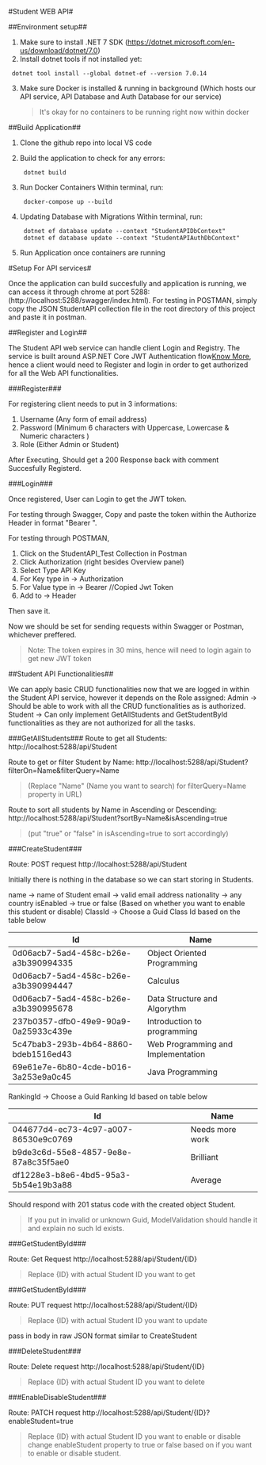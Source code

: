 #Student WEB API#

##Environment setup##

1. Make sure to install .NET 7 SDK (https://dotnet.microsoft.com/en-us/download/dotnet/7.0)
2. Install dotnet tools if not installed yet:

```
 dotnet tool install --global dotnet-ef --version 7.0.14

```

3. Make sure Docker is installed & running in background (Which hosts our API service, API Database and Auth Database for our service)
   > It's okay for no containers to be running right now within docker

##Build Application##

1. Clone the github repo into local VS code
2. Build the application to check for any errors:

   ```
    dotnet build
   ```

3. Run Docker Containers
   Within terminal, run:

   ```
    docker-compose up --build

   ```

4. Updating Database with Migrations
   Within terminal, run:

   ```
    dotnet ef database update --context "StudentAPIDbContext"
    dotnet ef database update --context "StudentAPIAuthDbContext"

   ```

5. Run Application once containers are running

#Setup For API services#

Once the application can build succesfully and application is running, we can access it through chrome at port 5288:(http://localhost:5288/swagger/index.html).
For testing in POSTMAN, simply copy the JSON StudentAPI collection file in the root directory of this project and paste it in postman.

##Register and Login##

The Student API web service can handle client Login and Registry. The service is built around ASP.NET Core JWT Authentication flow[Know More](https://dev.to/fabriziobagala/jwt-authentication-in-aspnet-13ma), hence a client would need to Register and login in order to get authorized for all the Web API functionalities.

###Register###

For registering client needs to put in 3 informations:

1.  Username (Any form of email address)
2.  Password (Minimum 6 characters with Uppercase, Lowercase & Numeric characters )
3.  Role (Either Admin or Student)

After Executing, Should get a 200 Response back with comment Succesfully Registerd.

###Login###

Once registered, User can Login to get the JWT token.

For testing through Swagger, Copy and paste the token within the Authorize Header in format "Bearer <paste JWT Token we got >".

For testing through POSTMAN,

1. Click on the StudentAPI_Test Collection in Postman
2. Click Authorization (right besides Overview panel)
3. Select Type API Key
4. For Key type in -> Authorization
5. For Value type in -> Bearer //Copied Jwt Token
6. Add to -> Header

Then save it.

Now we should be set for sending requests within Swagger or Postman, whichever preffered.
>Note: The token expires in 30 mins, hence will need to login again to get new JWT token

##Student API Functionalities##

We can apply basic CRUD functionalities now that we are logged in within the Student API service, however it depends on the Role assigned:
   Admin -> Should be able to work with all the CRUD functionalities as is authorized.
   Student -> Can only implement GetAllStudents and GetStudentById functionalities as they are not authorized for all the tasks.

###GetAllStudents###
Route to get all Students: http://localhost:5288/api/Student

Route to get or filter Student by Name: http://localhost:5288/api/Student?filterOn=Name&filterQuery=Name 
>(Replace "Name" (Name you want to search) for filterQuery=Name property in URL)

Route to sort all students by Name in Ascending or Descending: http://localhost:5288/api/Student?sortBy=Name&isAscending=true 
>(put "true" or "false" in isAscending=true to sort accordingly)

###CreateStudent###

Route: POST request http://localhost:5288/api/Student

Initially there is nothing in the database so we can start storing in Students.

name -> name of Student
email -> valid email address
nationality -> any country
isEnabled -> true or false (Based on whether you want to enable this student or disable)
ClassId -> Choose a Guid Class Id based on the table below

|Id|Name|
|--|----|
|0d06acb7-5ad4-458c-b26e-a3b390994335|Object Oriented Programming|
|0d06acb7-5ad4-458c-b26e-a3b390994447|Calculus|
|0d06acb7-5ad4-458c-b26e-a3b390995678|Data Structure and Algorythm|
|237b0357-dfb0-49e9-90a9-0a25933c439e|Introduction to programming|
|5c47bab3-293b-4b64-8860-bdeb1516ed43|Web Programming and Implementation|
|69e61e7e-6b80-4cde-b016-3a253e9a0c45|Java Programming|

RankingId -> Choose a Guid Ranking Id based on table below

|Id|Name|
|--|----|
|044677d4-ec73-4c97-a007-86530e9c0769|Needs more work|
|b9de3c6d-55e8-4857-9e8e-87a8c35f5ae0|Brilliant|
|df1228e3-b8e6-4bd5-95a3-5b54e19b3a88|Average|

Should respond with 201 status code with the created object Student.
> If you put in invalid or unknown Guid, ModelValidation should handle it and explain no such Id exists.


###GetStudentById###

Route: Get Request http://localhost:5288/api/Student/{ID} 
>Replace {ID} with actual Student ID you want to get


###GetStudentById###

Route: PUT request http://localhost:5288/api/Student/{ID} 
>Replace {ID} with actual Student ID you want to update

pass in body in raw JSON format similar to CreateStudent 

###DeleteStudent###

Route: Delete request http://localhost:5288/api/Student/{ID}
>Replace {ID} with actual Student ID you want to delete


###EnableDisableStudent###

Route: PATCH request http://localhost:5288/api/Student/{ID}?enableStudent=true
>Replace {ID} with actual Student ID you want to enable or disable
>change enableStudent property to true or false based on if you want to enable or disable student.


